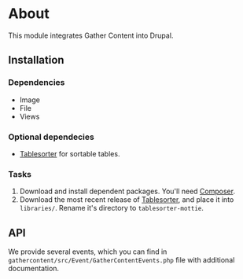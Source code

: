 # About

This module integrates Gather Content into Drupal.

## Installation

### Dependencies

* Image
* File
* Views

### Optional dependecies

* [Tablesorter][tablesorter] for sortable tables.

### Tasks

1. Download and install dependent packages. You'll need [Composer][composer].
2. Download the most recent release of [Tablesorter][tablesorter releases], and place it into `libraries/`. Rename it's directory to `tablesorter-mottie`.

## API
We provide several events, which you can find in `gathercontent/src/Event/GatherContentEvents.php` file with additional documentation.

[composer]: https://getcomposer.org/doc/00-intro.md#system-requirements
[tablesorter]: https://github.com/mottie/tablesorter
[tablesorter releases]: https://github.com/Mottie/tablesorter/releases
